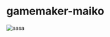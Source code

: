 # gamemaker-maiko
![aasa](https://user-images.githubusercontent.com/96648305/177255827-f6a10746-92a6-4cd3-9cca-409ef971b2a1.png)
